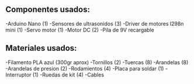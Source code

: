 ## Componentes usados:

-Arduino Nano (1)
-Sensores de ultrasonidos (3)
-Driver de motores l298n mini (1)
-Servo motor (1)
-Motor DC (2)
-Pila de 9V recargable
## Materiales usados:

-Filamento PLA azul (300gr aprox)
-Tornillos (2)
-Tuercas (8)
-Arandelas (8)
-Arandelas de presion (2)
-Rodamientos (4)
-Placa para soldar (1)
-Interruptor (1)
-Ruedas de kit (4)
-Cables
